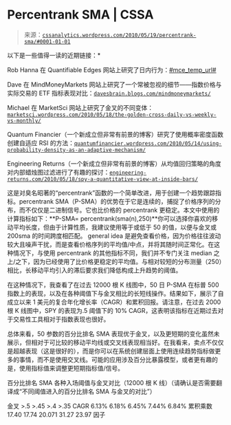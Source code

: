 <!--yml

category: 未分类

date: 2024-05-12 18:25:20

-->

# Percentrank SMA | CSSA

> 来源：[`cssanalytics.wordpress.com/2010/05/19/percentrank-sma/#0001-01-01`](https://cssanalytics.wordpress.com/2010/05/19/percentrank-sma/#0001-01-01)

以下是一些值得一读的近期链接：*

Rob Hanna 在 Quantifiable Edges 网站上研究了日内行为：[#mce_temp_url#](http://quantifiableedges.blogspot.com/2010/05/from-1-up-intraday-to-1-down-close.html)

Dave 在 MindMoneyMarkets 网站上研究了一个常被忽视的细节——指数价格与实际交易的 ETF 指标表现对比：[`davesbrain.blogs.com/mindmoneymarkets/`](http://davesbrain.blogs.com/mindmoneymarkets/)

Michael 在 MarketSci 网站上研究了金叉的不同变体：[`marketsci.wordpress.com/2010/05/18/the-golden-cross-daily-vs-weekly-vs-monthly/`](http://marketsci.wordpress.com/2010/05/18/the-golden-cross-daily-vs-weekly-vs-monthly/)

Quantum Financier（一个新成立但非常有前景的博客）研究了使用概率密度函数创建自适应 RSI 的方法：[`quantumfinancier.wordpress.com/2010/05/14/using-probability-density-as-an-adaptive-mechanism/`](http://quantumfinancier.wordpress.com/2010/05/14/using-probability-density-as-an-adaptive-mechanism/)

Engineering Returns（一个新成立但非常有前景的博客）从均值回归策略的角度对内部蜡烛图过滤进行了有趣的探讨：[`engineering-returns.com/2010/05/18/spy-a-quantitative-view-at-inside-bars/`](http://engineering-returns.com/2010/05/18/spy-a-quantitative-view-at-inside-bars/)

这是对臭名昭著的“percentrank”函数的一个简单改进，用于创建一个趋势跟踪指标。percentrank SMA（P-SMA）的优势在于它是连续的，捕捉了价格序列的分布，而不仅仅是二进制信号。它也比价格的 percentrank 更稳定。本文中使用的计算指标如下：**P-SMA= percentrank(sma(n),250)**你可以选择你喜欢的移动平均长度，但由于计算性质，我建议使用等于或低于 50 的值，以便与金叉或 200sma 的时间跨度相匹配。 general idea 是避免查看价格，因为价格往往波动较大且噪声干扰，而是查看价格序列的平均值/中点，并将其随时间正常化。在这种情况下，与使用 percentrank 的其他指标不同，我们并不专门关注 median 之上/之下，因为已经使用了比价格更稳定的平均值。与相对较短的分布测量（250）相比，长移动平均引入的滞后要求我们降低构成上升趋势的阈值。

在这种情况下，我查看了在过去 12000 根 K 线图中，50 日 P-SMA 在标普 500 指数上的表现，以及在各种阈值下与金叉相比的长短线操作。结果如下，展示了自成立以来 1 美元的复合年化增长率（CAGR）和累积回报。请注意，在过去 2000 根 K 线图中，SPY 的表现为.5 阈值下的 10% CAGR，这表明该指标在近期过去对于交易性工具相对于指数表现也很好。

总体来看，50 参数的百分比排名 SMA 表现优于金叉，以及更短期的变化虽然未展示，但相对于可比较的移动平均线或交叉线表现相当好。在我看来，卖点不仅仅是超越表现（这是很好的），而是你可以在系统创建层面上使用连续趋势指标做更多的事情，而不是使用交叉线。可能的应用涉及百分比暴露模型，或者更有趣的是，使用指标值来调整更短期指标值/信号。

百分比排名 SMA 各种入场阈值与金叉对比（12000 根 K 线）（请确认是否需要翻译成“不同阈值进入的百分比排名 SMA 与金叉的对比”）

金叉 >.5 >.45 >.4 >.35 CAGR 6.13% 6.18% 6.45% 7.44% 6.84% 累积乘数 17.40 17.74 20.071 31.27 23.97 因子
